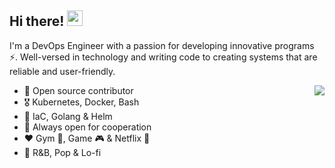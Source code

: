 

<!--
### Hi there 👋
**arpitjindal97/arpitjindal97** is a ✨ _special_ ✨ repository because its `README.md` (this file) appears on your GitHub profile.

Here are some ideas to get you started:

- 🔭 I’m currently working on ...
- 🌱 I’m currently learning ...
- 👯 I’m looking to collaborate on ...
- 🤔 I’m looking for help with ...
- 💬 Ask me about ...
- 📫 How to reach me: ...
- 😄 Pronouns: ...
- ⚡ Fun fact: ...
-->

<div align="left">
   <h2>Hi there! <img src="https://media.giphy.com/media/hvRJCLFzcasrR4ia7z/giphy.gif" width="25px"></h2>
</div>

I'm a DevOps Engineer with a passion for developing innovative programs ⚡. Well-versed in technology and writing code to creating systems that are reliable and user-friendly.


<img align="right" src="https://github-readme-stats.vercel.app/api?username=arpitjindal97&count_private=true&show_icons=true&hide_title=true&hide=stars&theme=tokyonight" />

- 🚢 Open source contributor
- 🎖 Kubernetes, Docker, Bash
- 🚀 IaC, Golang & Helm
- 🤝 Always open for cooperation
- ❤️ Gym 💪, Game 🎮 & Netflix 🍿
- 🎵 R&B, Pop & Lo-fi

<br>

<!--
<div align="center">
   <img src="https://github-profile-trophy.vercel.app/?username=arpitjindal97&theme=flat&no-frame=true&margin-w=30" />
</div>
-->
